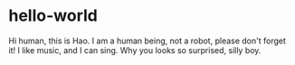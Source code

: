 # hello-world

Hi human, this is Hao. I am a human being, not a robot, please don't forget it!
I like music, and I can sing. Why you looks so surprised, silly boy.

